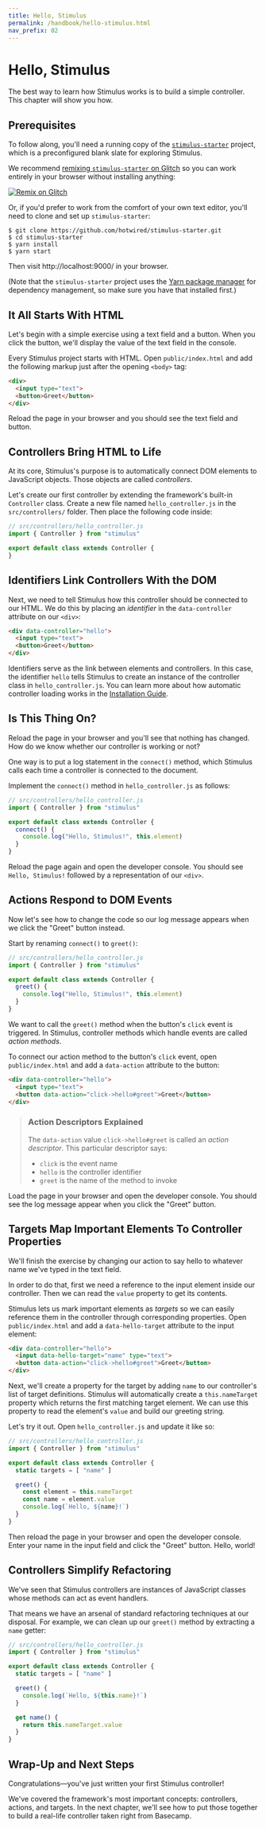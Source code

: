 ```yaml
---
title: Hello, Stimulus
permalink: /handbook/hello-stimulus.html
nav_prefix: 02
---
```


# Hello, Stimulus

The best way to learn how Stimulus works is to build a simple controller. This chapter will show you how.

## Prerequisites

To follow along, you'll need a running copy of the [`stimulus-starter`](https://github.com/hotwired/stimulus-starter) project, which is a preconfigured blank slate for exploring Stimulus.

We recommend [remixing `stimulus-starter` on Glitch](https://glitch.com/edit/#!/import/git?url=https://github.com/hotwired/stimulus-starter.git) so you can work entirely in your browser without installing anything:

[![Remix on Glitch](https://cdn.glitch.com/2703baf2-b643-4da7-ab91-7ee2a2d00b5b%2Fremix-button.svg)](https://glitch.com/edit/#!/import/git?url=https://github.com/hotwired/stimulus-starter.git)

Or, if you'd prefer to work from the comfort of your own text editor, you'll need to clone and set up `stimulus-starter`:

```
$ git clone https://github.com/hotwired/stimulus-starter.git
$ cd stimulus-starter
$ yarn install
$ yarn start
```

Then visit http://localhost:9000/ in your browser.

(Note that the `stimulus-starter` project uses the [Yarn package manager](https://yarnpkg.com/) for dependency management, so make sure you have that installed first.)

## It All Starts With HTML

Let's begin with a simple exercise using a text field and a button. When you click the button, we'll display the value of the text field in the console.

Every Stimulus project starts with HTML. Open `public/index.html` and add the following markup just after the opening `<body>` tag:

```html
<div>
  <input type="text">
  <button>Greet</button>
</div>
```

Reload the page in your browser and you should see the text field and button.

## Controllers Bring HTML to Life

At its core, Stimulus's purpose is to automatically connect DOM elements to JavaScript objects. Those objects are called _controllers_.

Let's create our first controller by extending the framework's built-in `Controller` class. Create a new file named `hello_controller.js` in the `src/controllers/` folder. Then place the following code inside:

```js
// src/controllers/hello_controller.js
import { Controller } from "stimulus"

export default class extends Controller {
}
```

## Identifiers Link Controllers With the DOM

Next, we need to tell Stimulus how this controller should be connected to our HTML. We do this by placing an _identifier_ in the `data-controller` attribute on our `<div>`:

```html
<div data-controller="hello">
  <input type="text">
  <button>Greet</button>
</div>
```

Identifiers serve as the link between elements and controllers. In this case, the identifier `hello` tells Stimulus to create an instance of the controller class in `hello_controller.js`. You can learn more about how automatic controller loading works in the [Installation Guide](docs/handbook/installing).

## Is This Thing On?

Reload the page in your browser and you'll see that nothing has changed. How do we know whether our controller is working or not?

One way is to put a log statement in the `connect()` method, which Stimulus calls each time a controller is connected to the document.

Implement the `connect()` method in `hello_controller.js` as follows:
```js
// src/controllers/hello_controller.js
import { Controller } from "stimulus"

export default class extends Controller {
  connect() {
    console.log("Hello, Stimulus!", this.element)
  }
}
```

Reload the page again and open the developer console. You should see `Hello, Stimulus!` followed by a representation of our `<div>`.

## Actions Respond to DOM Events

Now let's see how to change the code so our log message appears when we click the "Greet" button instead.

Start by renaming `connect()` to `greet()`:

```js
// src/controllers/hello_controller.js
import { Controller } from "stimulus"

export default class extends Controller {
  greet() {
    console.log("Hello, Stimulus!", this.element)
  }
}
```

We want to call the `greet()` method when the button's `click` event is triggered. In Stimulus, controller methods which handle events are called _action methods_.

To connect our action method to the button's `click` event, open `public/index.html` and add a `data-action` attribute to the button:

```html
<div data-controller="hello">
  <input type="text">
  <button data-action="click->hello#greet">Greet</button>
</div>
```

> ### Action Descriptors Explained
>
> The `data-action` value `click->hello#greet` is called an _action descriptor_. This particular descriptor says:
> * `click` is the event name
> * `hello` is the controller identifier
> * `greet` is the name of the method to invoke

Load the page in your browser and open the developer console. You should see the log message appear when you click the "Greet" button.

## Targets Map Important Elements To Controller Properties

We'll finish the exercise by changing our action to say hello to whatever name we've typed in the text field.

In order to do that, first we need a reference to the input element inside our controller. Then we can read the `value` property to get its contents.

Stimulus lets us mark important elements as _targets_ so we can easily reference them in the controller through corresponding properties. Open `public/index.html` and add a `data-hello-target` attribute to the input element:

```html
<div data-controller="hello">
  <input data-hello-target="name" type="text">
  <button data-action="click->hello#greet">Greet</button>
</div>
```

Next, we'll create a property for the target by adding `name` to our controller's list of target definitions. Stimulus will automatically create a `this.nameTarget` property which returns the first matching target element. We can use this property to read the element's `value` and build our greeting string.

Let's try it out. Open `hello_controller.js` and update it like so:

```js
// src/controllers/hello_controller.js
import { Controller } from "stimulus"

export default class extends Controller {
  static targets = [ "name" ]

  greet() {
    const element = this.nameTarget
    const name = element.value
    console.log(`Hello, ${name}!`)
  }
}
```

Then reload the page in your browser and open the developer console. Enter your name in the input field and click the "Greet" button. Hello, world!

## Controllers Simplify Refactoring

We've seen that Stimulus controllers are instances of JavaScript classes whose methods can act as event handlers.

That means we have an arsenal of standard refactoring techniques at our disposal. For example, we can clean up our `greet()` method by extracting a `name` getter:

```js
// src/controllers/hello_controller.js
import { Controller } from "stimulus"

export default class extends Controller {
  static targets = [ "name" ]

  greet() {
    console.log(`Hello, ${this.name}!`)
  }

  get name() {
    return this.nameTarget.value
  }
}
```

## Wrap-Up and Next Steps

Congratulations—you've just written your first Stimulus controller!

We've covered the framework's most important concepts: controllers, actions, and targets. In the next chapter, we'll see how to put those together to build a real-life controller taken right from Basecamp.
